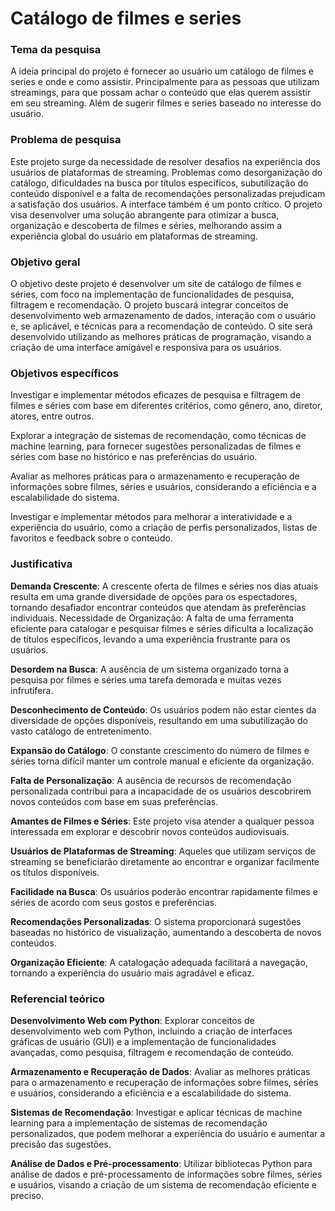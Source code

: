 # Catálogo de filmes e series

### **Tema da pesquisa**
A ideia principal do projeto é fornecer ao usuário um catálogo de filmes e series e onde e como assistir. Principalmente para as pessoas que utilizam streamings, para que possam achar o conteúdo que elas querem assistir em seu
streaming. Além de sugerir filmes e series baseado no interesse do usuário.

### **Problema de pesquisa**
Este projeto surge da necessidade de resolver desafios na experiência dos usuários de plataformas de streaming. Problemas como desorganização do catálogo, dificuldades na busca por títulos específicos, subutilização do conteúdo
disponível e a falta de recomendações personalizadas prejudicam a satisfação dos usuários. A interface também é um ponto crítico. O projeto visa desenvolver uma solução abrangente para otimizar a busca, organização e descoberta de filmes e séries, melhorando assim a experiência global do usuário em plataformas de streaming.

### **Objetivo geral**
O objetivo deste projeto é desenvolver um site de catálogo de filmes e séries, com foco na implementação de funcionalidades de pesquisa, filtragem e recomendação. O projeto buscará integrar conceitos de desenvolvimento web 
armazenamento de dados, interação com o usuário e, se aplicável, e técnicas para a recomendação de conteúdo. O site será desenvolvido utilizando as melhores práticas de programação, visando a criação de uma interface amigável e responsiva para os usuários.

### **Objetivos específicos**
Investigar e implementar métodos eficazes de pesquisa e filtragem de filmes e séries com base em diferentes critérios, como gênero, ano, diretor, atores, entre outros.

Explorar a integração de sistemas de recomendação, como técnicas de machine learning, para fornecer sugestões personalizadas de filmes e séries com base no histórico e nas preferências do usuário.

Avaliar as melhores práticas para o armazenamento e recuperação de informações sobre filmes, séries e usuários, considerando a eficiência e a escalabilidade do sistema.

Investigar e implementar métodos para melhorar a interatividade e a experiência do usuário, como a criação de perfis personalizados, listas de favoritos e feedback sobre o conteúdo.


### **Justificativa**
**Demanda Crescente**: A crescente oferta de filmes e séries nos dias atuais resulta em uma grande diversidade de opções para os espectadores, tornando desafiador encontrar conteúdos que atendam às preferências individuais.
Necessidade de Organização: A falta de uma ferramenta eficiente para catalogar e pesquisar filmes e séries dificulta a localização de títulos específicos, levando a uma experiência frustrante para os usuários.

**Desordem na Busca**: A ausência de um sistema organizado torna a pesquisa por filmes e séries uma tarefa demorada e muitas vezes infrutífera.

**Desconhecimento de Conteúdo**: Os usuários podem não estar cientes da diversidade de opções disponíveis, resultando em uma subutilização do vasto catálogo de entretenimento.

**Expansão do Catálogo**: O constante crescimento do número de filmes e séries torna difícil manter um controle manual e eficiente da organização.

**Falta de Personalização**: A ausência de recursos de recomendação personalizada contribui para a incapacidade de os usuários descobrirem novos conteúdos com base em suas preferências.

**Amantes de Filmes e Séries**: Este projeto visa atender a qualquer pessoa interessada em explorar e descobrir novos conteúdos audiovisuais.

**Usuários de Plataformas de Streaming**: Aqueles que utilizam serviços de streaming se beneficiarão diretamente ao encontrar e organizar facilmente os títulos disponíveis.

**Facilidade na Busca**: Os usuários poderão encontrar rapidamente filmes e séries de acordo com seus gostos e preferências.

**Recomendações Personalizadas**: O sistema proporcionará sugestões baseadas no histórico de visualização, aumentando a descoberta de novos conteúdos.

**Organização Eficiente**: A catalogação adequada facilitará a navegação, tornando a experiência do usuário mais agradável e eficaz.

### **Referencial teórico**
**Desenvolvimento Web com Python**:
Explorar conceitos de desenvolvimento web com Python, incluindo a criação de interfaces gráficas de usuário (GUI) e a implementação de funcionalidades avançadas, como pesquisa, filtragem e recomendação de conteúdo.

**Armazenamento e Recuperação de Dados**:
Avaliar as melhores práticas para o armazenamento e recuperação de informações sobre filmes, séries e usuários, considerando a eficiência e a escalabilidade do sistema.

**Sistemas de Recomendação**:
Investigar e aplicar técnicas de machine learning para a implementação de sistemas de recomendação personalizados, que podem melhorar a experiência do usuário e aumentar a precisão das sugestões.

**Análise de Dados e Pré-processamento**:
Utilizar bibliotecas Python para análise de dados e pré-processamento de informações sobre filmes, séries e usuários, visando a criação de um sistema de recomendação eficiente e preciso.
